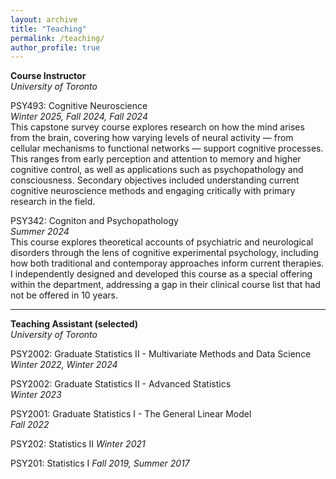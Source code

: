 ```yaml
---
layout: archive
title: "Teaching"
permalink: /teaching/
author_profile: true
---
```

**Course Instructor**\
*University of Toronto*

PSY493: Cognitive Neuroscience\
 *Winter 2025, Fall 2024, Fall 2024*\
This capstone survey course explores research on how the mind arises from the brain, covering how varying levels of neural activity — from cellular mechanisms to functional networks — support cognitive processes. This ranges from early perception and attention to memory and higher cognitive control, as well as applications such as psychopathology and consciousness. Secondary objectives included understanding current cognitive neuroscience methods and engaging critically with primary research in the field. 


PSY342: Cogniton and Psychopathology\
 *Summer 2024*\
This course explores theoretical accounts of psychiatric and neurological disorders through the lens of cognitive experimental psychology, including how both traditional and contemporay approaches inform current therapies. I independently designed and developed this course as a special offering within the department, addressing a gap in their clinical course list that had not be offered in 10 years.

---

**Teaching Assistant (selected)**\
*University of Toronto*

PSY2002: Graduate Statistics II - Multivariate Methods and Data Science\
  *Winter 2022, Winter 2024* 

PSY2002: Graduate Statistics II - Advanced Statistics\
  *Winter 2023*

PSY2001: Graduate Statistics I - The General Linear Model\
  *Fall 2022*

PSY202: Statistics II
  *Winter 2021*

PSY201: Statistics I
  *Fall 2019, Summer 2017*
